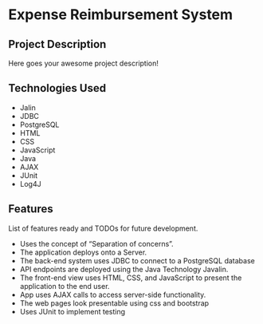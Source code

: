 # Expense Reimbursement System

## Project Description

Here goes your awesome project description!

## Technologies Used

* Jalin
* JDBC
* PostgreSQL
* HTML
* CSS
* JavaScript
* Java
* AJAX
* JUnit
* Log4J

## Features

List of features ready and TODOs for future development.
* Uses the concept of “Separation of concerns”.
* The application deploys onto a Server.
* The back-end system uses JDBC to connect to a PostgreSQL database
* API endpoints are deployed using the Java Technology Javalin.
* The front-end view uses HTML, CSS, and JavaScript to present the application to the end user.
* App uses AJAX calls to access server-side functionality. 
* The web pages look presentable using css and bootstrap 
* Uses JUnit to implement testing

